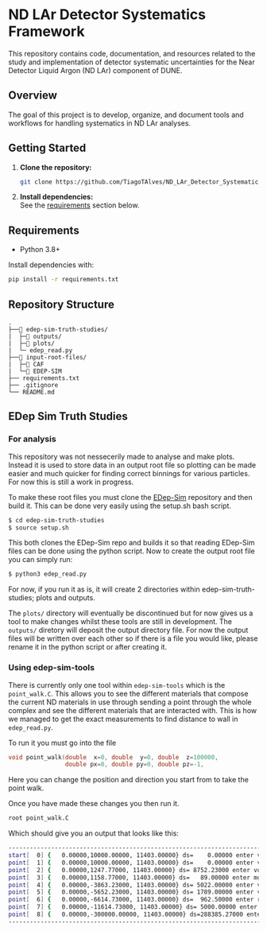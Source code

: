 # ND LAr Detector Systematics Framework

This repository contains code, documentation, and resources related to the study and implementation of detector systematic uncertainties for the Near Detector Liquid Argon (ND LAr) component of DUNE.

## Overview

The goal of this project is to develop, organize, and document tools and workflows for handling systematics in ND LAr analyses.

## Getting Started

1. **Clone the repository:**
    ```bash
    git clone https://github.com/TiagoTAlves/ND_LAr_Detector_Systematics_framework.git
    ```
2. **Install dependencies:**  
    See the [requirements](#requirements) section below.


## Requirements

- Python 3.8+

Install dependencies with:
```bash
pip install -r requirements.txt
```

## Repository Structure

```
.
├──📂 edep-sim-truth-studies/
|  ├─📂 outputs/
|  ├─📂 plots/
|  └─ edep_read.py
├──📂 input-root-files/
|  ├─📂 CAF
|  └─📂 EDEP-SIM
├── requirements.txt
├── .gitignore
└── README.md
```

## EDep Sim Truth Studies

### For analysis

This repository was not nessecerily made to analyse and make plots. Instead it is used to store data in an output root file so plotting can be made easier and much quicker for finding correct binnings for various particles. For now this is still a work in progress. 

To make these root files you must clone the [EDep-Sim](https://github.com/DUNE/edep-sim/tree/master) repository and then build it. This can be done very easily using the setup.sh bash script.

```bash
$ cd edep-sim-truth-studies
$ source setup.sh
```

This both clones the EDep-Sim repo and builds it so that reading EDep-Sim files can be done using the python script. Now to create the output root file you can simply run:

```bash
$ python3 edep_read.py
```

For now, if you run it as is, it will create 2 directories within edep-sim-truth-studies; plots and outputs.

The `plots/` directory will eventually be discontinued but for now gives us a tool to make changes whilst these tools are still in development. The `outputs/` diretory will deposit the output directory file. For now the output files will be written over each other so if there is a file you would like, please rename it in the python script or after creating it.

### Using edep-sim-tools

There is currently only one tool within `edep-sim-tools` which is the `point_walk.C`. This allows you to see the different materials that compose the current ND materials in use through sending a point through the whole complex and see the different materials that are interacted with. This is how we managed to get the exact measurements to find distance to wall in `edep_read.py`.

To run it you must go into the file 

```C
void point_walk(double  x=0, double  y=0, double  z=100000,
                double px=0, double py=0, double pz=-1,
```

Here you can change the position and direction you start from to take the point walk.

Once you have made these changes you then run it.

```bash
root point_walk.C
```

Which should give you an output that looks like this:

```bash
------------------------------------------------------------------------------------------------------------------------------------------
start[  0] {   0.00000,10000.00000, 11403.00000} ds=    0.00000 enter volWorld_PV_1          of Rock            [in no-mom                ]
point[  1] {   0.00000,10000.00000, 11403.00000} ds=    0.00000 enter volDetEnclosure_PV_0   of Air             [in rockBox_lv_PV_0       ]
point[  2] {   0.00000,1247.77000, 11403.00000} ds= 8752.23000 enter volTMS_PV_0            of Air             [in volDetEnclosure_PV_0  ]
point[  3] {   0.00000,1158.77000, 11403.00000} ds=   89.00000 enter modulelayervol2_PV_0   of Air             [in volTMS_PV_0           ]
point[  4] {   0.00000,-3863.23000, 11403.00000} ds= 5022.00000 enter volTMS_PV_0            of Air             [in volDetEnclosure_PV_0  ]
point[  5] {   0.00000,-5652.23000, 11403.00000} ds= 1789.00000 enter volDetEnclosure_PV_0   of Air             [in rockBox_lv_PV_0       ]
point[  6] {   0.00000,-6614.73000, 11403.00000} ds=  962.50000 enter rockBox_lv_PV_0        of Rock            [in volWorld_PV_1         ]
point[  7] {   0.00000,-11614.73000, 11403.00000} ds= 5000.00000 enter volWorld_PV_1          of Rock            [in no-mom                ]
point[  8] {   0.00000,-300000.00000, 11403.00000} ds=288385.27000 enter volWorld_PV_1          of Rock            [in no-mom                ]
------------------------------------------------------------------------------------------------------------------------------------------
```